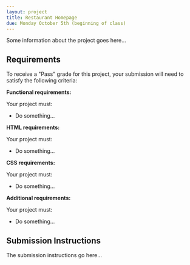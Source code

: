 ```yaml
---
layout: project
title: Restaurant Homepage
due: Monday October 5th (beginning of class)
---
```


Some information about the project goes here...

## Requirements

To receive a "Pass" grade for this project, your submission will need to satisfy the following criteria:

**Functional requirements:**

Your project must:

- Do something...

**HTML requirements:**

Your project must:

- Do something...

**CSS requirements:**

Your project must:

- Do something...

**Additional requirements:**

Your project must:

- Do something...

## Submission Instructions

The submission instructions go here...
